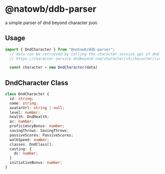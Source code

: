 # @natowb/ddb-parser
a simple parser of dnd beyond character json


## Usage
```ts
import { DndCharacter } from "@natowb/ddb-parser";
  // data can be retrieved by calling the character-service api of dnd beyond
  // https://character-service.dndbeyond.com/character/v5/character/<id>

  const character = new DndCharacter(data)
```

## DndCharacter Class

```ts
class DndCharacter {
  id: string;
  name: string;
  avatarUrl: string | null;
  level: number;
  health: DndHealth;
  ac: number;
  proficiencyBonus: number;
  savingThrows: SavingThrows;
  passiveScores: PassiveScores;
  walkSpeed: number;
  classes: DndClass[];
  casting: {
    dc: number;
  }
  initiativeBonus: number;
}

```
